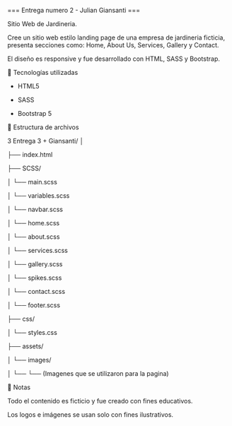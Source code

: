 === Entrega numero 2 - Julian Giansanti ===

Sitio Web de Jardineria.

Cree un sitio web estilo landing page de una empresa de jardineria ficticia, presenta secciones como: Home, About Us, Services, Gallery y Contact.

El diseño es responsive y fue desarrollado con HTML, SASS y Bootstrap.

🚀 Tecnologías utilizadas

-   HTML5

-   SASS

-   Bootstrap 5

📂 Estructura de archivos

3 Entrega 3 + Giansanti/
│

├── index.html

├── SCSS/

│ └── main.scss

│ └── variables.scss

│ └── navbar.scss

│ └── home.scss

│ └── about.scss

│ └── services.scss

│ └── gallery.scss

│ └── spikes.scss

│ └── contact.scss

│ └── footer.scss

├── css/

│ └── styles.css

├── assets/

│ └── images/

│ └── └── (Imagenes que se utilizaron para la pagina)

📌 Notas

Todo el contenido es ficticio y fue creado con fines educativos.

Los logos e imágenes se usan solo con fines ilustrativos.
